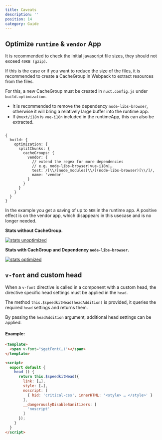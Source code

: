 ```yaml
---
title: Caveats
description: ''
position: 14
category: Guide
---
```


## Optimize `runtime` & `vendor` App

It is recommended to check the initial javascript file sizes, they should not exceed `40KB (gzip)`.

If this is the case or if you want to reduce the size of the files, it is recommended to create a CacheGroup in Webpack to extract resources from the files.

For this, a new CacheGroup must be created in `nuxt.config.js` under `build.optimization`.

- It is recommended to remove the dependency `node-libs-browser`, otherwise it will bring a relatively large buffer into the runtime app.
- If `@nuxt/i18n` is `vue-i18n` included in the runtimeApp, this can also be extracted.


````js[Example Configuration]

{
  build: {
    optimization: {
      splitChunks: {
        cacheGroups: {
          vendor: {
            // extend the regex for more dependencies 
            // e.g. node-libs-browser|vue-i18n|…
            test: /[\\/]node_modules[\\/](node-libs-browser)[\\/]/,
            name: 'vendor'
          }
        }
      }
    }
  }
}

````

In the example you get a saving of up to `5KB` in the runtime app. A positive effect is on the vendor app, which disappears in this usecase and is no longer needed.

**Stats without CacheGroup.**

<a href="/caveats/unoptimized.jpg" target="_blank"><img src="/caveats/unoptimized.jpg" alt="stats unoptimized"/></a>


**Stats with CachGroup and Dependency `node-libs-browser`.**

<a href="/caveats/optimized.jpg" target="_blank"><img src="/caveats/optimized.jpg" alt="stats optimized"/></a>



## `v-font` and custom head

When a `v-font` directive is called in a component with a custom head, the directive specific head settings must be applied in the `head`.

The method `this.$speedkitHead(headAddition)` is provided, it queries the required `head` settings and returns them.

By passing the `headAddition` argument, additional head settings can be applied.

#### Example:

````html
<template>
  <span v-font="$getFont(…)"></span>
</template>

<script>
  export default {
    head () {
      return this.$speedkitHead({
        link: […],
        style: […],
        noscript: [
          { hid: 'critical-css', innerHTML: '<style> … </style>' }
        ],
        __dangerouslyDisableSanitizers: [
          'noscript'
        ]
      });
    }
  }
</script>
````
